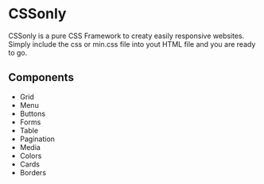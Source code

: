 # CSSonly
CSSonly is a pure CSS Framework to creaty easily responsive websites. Simply include the css or min.css file into yout HTML file and you are ready to go.

## Components
- Grid
- Menu
- Buttons
- Forms
- Table
- Pagination
- Media
- Colors
- Cards
- Borders
